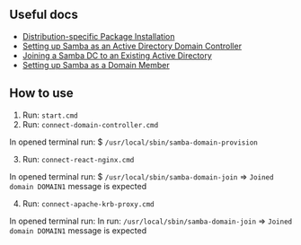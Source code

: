 ## Useful docs

* [Distribution-specific Package Installation](https://wiki.samba.org/index.php/Distribution-specific_Package_Installation#Debian.2FUbuntu)
* [Setting up Samba as an Active Directory Domain Controller](https://wiki.samba.org/index.php/Setting_up_Samba_as_an_Active_Directory_Domain_Controller)
* [Joining a Samba DC to an Existing Active Directory](https://wiki.samba.org/index.php/Joining_a_Samba_DC_to_an_Existing_Active_Directory)
* [Setting up Samba as a Domain Member](https://wiki.samba.org/index.php/Setting_up_Samba_as_a_Domain_Member)

## How to use

1. Run: ```start.cmd```
2. Run: ```connect-domain-controller.cmd```

In opened terminal run:
$ ```/usr/local/sbin/samba-domain-provision```

3. Run: ```connect-react-nginx.cmd```

In opened terminal run:
$ ```/usr/local/sbin/samba-domain-join```
=> ```Joined domain DOMAIN1``` message is expected

4. Run: ```connect-apache-krb-proxy.cmd```

In opened terminal run:
In run: ```/usr/local/sbin/samba-domain-join```
=> ```Joined domain DOMAIN1``` message is expected